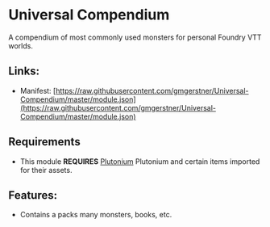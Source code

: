 # Universal Compendium

A compendium of most commonly used monsters for personal Foundry VTT worlds.

## Links:
* Manifest: [https://raw.githubusercontent.com/gmgerstner/Universal-Compendium/master/module.json](https://raw.githubusercontent.com/gmgerstner/Universal-Compendium/master/module.json)

## Requirements
* This module **REQUIRES** [Plutonium](https://github.com/ClipplerBlood/journal-improvements) Plutonium and certain items imported for their assets.

## Features:
* Contains a packs many monsters, books, etc.